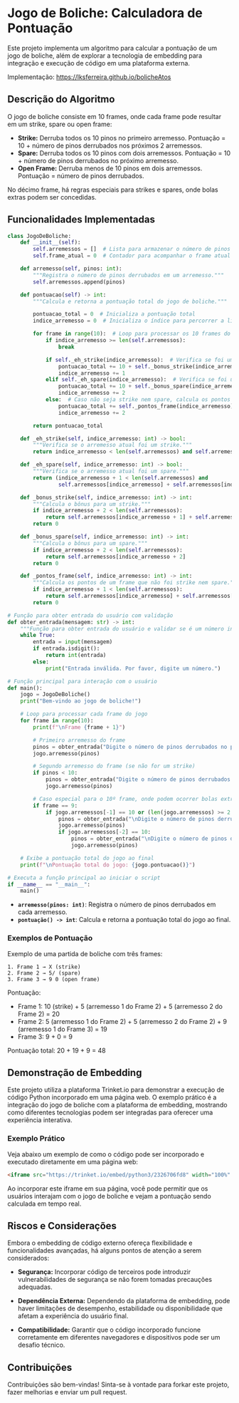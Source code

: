 # Jogo de Boliche: Calculadora de Pontuação

Este projeto implementa um algoritmo para calcular a pontuação de um jogo de boliche, além de explorar a tecnologia de embedding para integração e execução de código em uma plataforma externa.

Implementação: https://lksferreira.github.io/bolicheAtos

## Descrição do Algoritmo

O jogo de boliche consiste em 10 frames, onde cada frame pode resultar em um strike, spare ou open frame:

- **Strike:** Derruba todos os 10 pinos no primeiro arremesso. Pontuação = 10 + número de pinos derrubados nos próximos 2 arremessos.
- **Spare:** Derruba todos os 10 pinos com dois arremessos. Pontuação = 10 + número de pinos derrubados no próximo arremesso.
- **Open Frame:** Derruba menos de 10 pinos em dois arremessos. Pontuação = número de pinos derrubados.

No décimo frame, há regras especiais para strikes e spares, onde bolas extras podem ser concedidas.

## Funcionalidades Implementadas

```python
class JogoDeBoliche:
    def __init__(self):
        self.arremessos = []  # Lista para armazenar o número de pinos derrubados em cada arremesso
        self.frame_atual = 0  # Contador para acompanhar o frame atual do jogo

    def arremesso(self, pinos: int):
        """Registra o número de pinos derrubados em um arremesso."""
        self.arremessos.append(pinos)

    def pontuacao(self) -> int:
        """Calcula e retorna a pontuação total do jogo de boliche."""

        pontuacao_total = 0  # Inicializa a pontuação total
        indice_arremesso = 0  # Inicializa o índice para percorrer a lista de arremessos

        for frame in range(10):  # Loop para processar os 10 frames do jogo
            if indice_arremesso >= len(self.arremessos):
                break

            if self._eh_strike(indice_arremesso):  # Verifica se foi um strike
                pontuacao_total += 10 + self._bonus_strike(indice_arremesso)
                indice_arremesso += 1
            elif self._eh_spare(indice_arremesso):  # Verifica se foi um spare
                pontuacao_total += 10 + self._bonus_spare(indice_arremesso)
                indice_arremesso += 2
            else:  # Caso não seja strike nem spare, calcula os pontos do frame
                pontuacao_total += self._pontos_frame(indice_arremesso)
                indice_arremesso += 2

        return pontuacao_total

    def _eh_strike(self, indice_arremesso: int) -> bool:
        """Verifica se o arremesso atual foi um strike."""
        return indice_arremesso < len(self.arremessos) and self.arremessos[indice_arremesso] == 10

    def _eh_spare(self, indice_arremesso: int) -> bool:
        """Verifica se o arremesso atual foi um spare."""
        return (indice_arremesso + 1 < len(self.arremessos) and
                self.arremessos[indice_arremesso] + self.arremessos[indice_arremesso + 1] == 10)

    def _bonus_strike(self, indice_arremesso: int) -> int:
        """Calcula o bônus para um strike."""
        if indice_arremesso + 2 < len(self.arremessos):
            return self.arremessos[indice_arremesso + 1] + self.arremessos[indice_arremesso + 2]
        return 0

    def _bonus_spare(self, indice_arremesso: int) -> int:
        """Calcula o bônus para um spare."""
        if indice_arremesso + 2 < len(self.arremessos):
            return self.arremessos[indice_arremesso + 2]
        return 0

    def _pontos_frame(self, indice_arremesso: int) -> int:
        """Calcula os pontos de um frame que não foi strike nem spare."""
        if indice_arremesso + 1 < len(self.arremessos):
            return self.arremessos[indice_arremesso] + self.arremessos[indice_arremesso + 1]
        return 0

# Função para obter entrada do usuário com validação
def obter_entrada(mensagem: str) -> int:
    """Função para obter entrada do usuário e validar se é um número inteiro."""
    while True:
        entrada = input(mensagem)
        if entrada.isdigit():
            return int(entrada)
        else:
            print("Entrada inválida. Por favor, digite um número.")

# Função principal para interação com o usuário
def main():
    jogo = JogoDeBoliche()
    print("Bem-vindo ao jogo de boliche!")

    # Loop para processar cada frame do jogo
    for frame in range(10):
        print(f"\nFrame {frame + 1}")

        # Primeiro arremesso do frame
        pinos = obter_entrada("Digite o número de pinos derrubados no primeiro arremesso: ")
        jogo.arremesso(pinos)

        # Segundo arremesso do frame (se não for um strike)
        if pinos < 10:
            pinos = obter_entrada("Digite o número de pinos derrubados no segundo arremesso: ")
            jogo.arremesso(pinos)

        # Caso especial para o 10º frame, onde podem ocorrer bolas extras
        if frame == 9:
            if jogo.arremessos[-1] == 10 or (len(jogo.arremessos) >= 2 and jogo.arremessos[-1] + jogo.arremessos[-2] == 10):
                pinos = obter_entrada("\nDigite o número de pinos derrubados na bola extra: ")
                jogo.arremesso(pinos)
                if jogo.arremessos[-2] == 10:
                    pinos = obter_entrada("\nDigite o número de pinos derrubados na segunda bola extra: ")
                    jogo.arremesso(pinos)

    # Exibe a pontuação total do jogo ao final
    print(f"\nPontuação total do jogo: {jogo.pontuacao()}")

# Executa a função principal ao iniciar o script
if __name__ == "__main__":
    main()
```

- **`arremesso(pinos: int)`**: Registra o número de pinos derrubados em cada arremesso.
- **`pontuação() -> int`**: Calcula e retorna a pontuação total do jogo ao final.

### Exemplos de Pontuação

Exemplo de uma partida de boliche com três frames:

```plaintext
1. Frame 1 → X (strike)
2. Frame 2 → 5/ (spare)
3. Frame 3 → 9 0 (open frame)
```

Pontuação:

- Frame 1: 10 (strike) + 5 (arremesso 1 do Frame 2) + 5 (arremesso 2 do Frame 2) = 20
- Frame 2: 5 (arremesso 1 do Frame 2) + 5 (arremesso 2 do Frame 2) + 9 (arremesso 1 do Frame 3) = 19
- Frame 3: 9 + 0 = 9

Pontuação total: 20 + 19 + 9 = 48

## Demonstração de Embedding

Este projeto utiliza a plataforma Trinket.io para demonstrar a execução de código Python incorporado em uma página web. O exemplo prático é a integração do jogo de boliche com a plataforma de embedding, mostrando como diferentes tecnologias podem ser integradas para oferecer uma experiência interativa.

### Exemplo Prático

Veja abaixo um exemplo de como o código pode ser incorporado e executado diretamente em uma página web:

```html
<iframe src="https://trinket.io/embed/python3/2326706fd8" width="100%" height="356" frameborder="0" marginwidth="0" marginheight="0" allowfullscreen></iframe>
```

Ao incorporar este iframe em sua página, você pode permitir que os usuários interajam com o jogo de boliche e vejam a pontuação sendo calculada em tempo real.

## Riscos e Considerações

Embora o embedding de código externo ofereça flexibilidade e funcionalidades avançadas, há alguns pontos de atenção a serem considerados:

- **Segurança:** Incorporar código de terceiros pode introduzir vulnerabilidades de segurança se não forem tomadas precauções adequadas.
  
- **Dependência Externa:** Dependendo da plataforma de embedding, pode haver limitações de desempenho, estabilidade ou disponibilidade que afetam a experiência do usuário final.
  
- **Compatibilidade:** Garantir que o código incorporado funcione corretamente em diferentes navegadores e dispositivos pode ser um desafio técnico.

## Contribuições

Contribuições são bem-vindas! Sinta-se à vontade para forkar este projeto, fazer melhorias e enviar um pull request.
